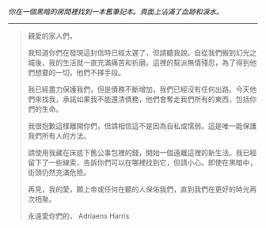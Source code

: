 _你在一個黑暗的房間裡找到一本舊筆記本。頁面上沾滿了血跡和淚水。_

---

> 親愛的家人們，
>
> 我知道你們在發現這封信時已經太遲了，但請聽我說。自從我們搬到幻光之城後，我的生活就一直充滿痛苦和折磨。這裡的幫派無情殘忍，為了得到他們想要的一切，他們不擇手段。
>
> 我已經盡力保護我們，但是債務不斷增加，我們已經沒有任何出路。今天他們來找我，承諾如果我不能還清債務，他們會奪走我們所有的東西，包括你們的生命。
>
> 我很抱歉這樣離開你們，但請相信這不是因為自私或懦弱。這是唯一能保護我們所有人的方法。
>
> 請使用我藏在床底下舊公事包裡的錢，開始一個遠離這裡的新生活。我已經留下了一些線索，告訴你們可以在哪裡找到它，但請小心。即使在黑暗中，街頭仍然充滿危險。
>
> 再見，我的愛，願上帝或任何在聽的人保佑我們，直到我們在更好的時光再次相聚。
>
> 永遠愛你們的，
> Adriaens Harris
